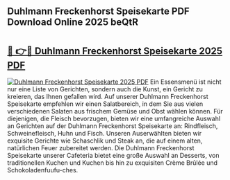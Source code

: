 ## Duhlmann Freckenhorst Speisekarte PDF Download Online 2025 beQtR

# <h2><a href="http://gc8n85.nevu.top/?p=Duhlmann+Freckenhorst+Speisekarte">🔗 👉🔴 Duhlmann Freckenhorst Speisekarte 2025 PDF</a></h2>

[![Duhlmann Freckenhorst Speisekarte 2025 PDF](https://i.imgur.com/dBaPXMq.png)](http://gc8n85.nevu.top/?p=Duhlmann+Freckenhorst+Speisekarte)
Ein Essensmenü ist nicht nur eine Liste von Gerichten, sondern auch die Kunst, ein Gericht zu kreieren, das Ihnen gefallen wird. Auf unserer Duhlmann Freckenhorst Speisekarte empfehlen wir einen Salatbereich, in dem Sie aus vielen verschiedenen Salaten aus frischem Gemüse und Obst wählen können. Für diejenigen, die Fleisch bevorzugen, bieten wir eine umfangreiche Auswahl an Gerichten auf der Duhlmann Freckenhorst Speisekarte an: Rindfleisch, Schweinefleisch, Huhn und Fisch. Unseren Auserwählten bieten wir exquisite Gerichte wie Schaschlik und Steak an, die auf einem alten, natürlichen Feuer zubereitet werden. Die Duhlmann Freckenhorst Speisekarte unserer Cafeteria bietet eine große Auswahl an Desserts, von traditionellen Kuchen und Kuchen bis hin zu exquisiten Crème Brûlée und Schokoladenfuufu-ches.

